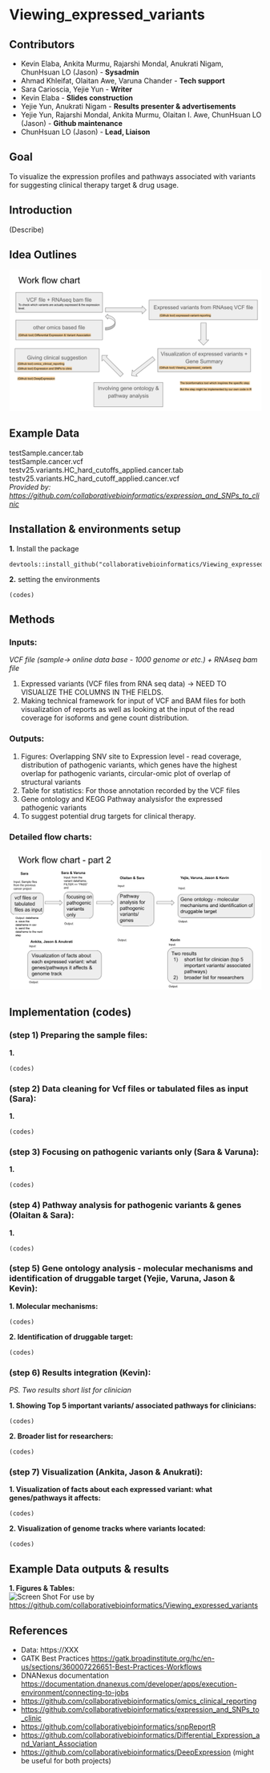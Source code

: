 # Viewing_expressed_variants


## Contributors 
-  Kevin Elaba, Ankita Murmu, Rajarshi Mondal, Anukrati Nigam, ChunHsuan LO (Jason) - **Sysadmin** 
-  Ahmad Khleifat, Olaitan Awe, Varuna Chander - **Tech support**
-  Sara Carioscia, Yejie Yun - **Writer**
-  Kevin Elaba - **Slides construction** 
-  Yejie Yun, Anukrati Nigam - **Results presenter & advertisements** 
-  Yejie Yun, Rajarshi Mondal, Ankita Murmu, Olaitan I. Awe, ChunHsuan LO (Jason) - **Github maintenance**
-  ChunHsuan LO (Jason) - **Lead, Liaison** 


## Goal 
To visualize the expression profiles and pathways associated with variants for suggesting clinical therapy target & drug usage.


## Introduction 
(Describe)


## Idea Outlines
![](pictures/idea_outlines.png)


## Example Data 
testSample.cancer.tab <br/>
testSample.cancer.vcf <br/>
testv25.variants.HC_hard_cutoffs_applied.cancer.tab <br/>
testv25.variants.HC_hard_cutoff_applied.cancer.vcf <br/>
_Provided by: https://github.com/collaborativebioinformatics/expression_and_SNPs_to_clinic_

## Installation & environments setup
**1.** Install the package
```
devtools::install_github("collaborativebioinformatics/Viewing_expressed_variants")
```
**2.** setting the environments
```
(codes)
```

## Methods

### Inputs:
_VCF file (sample-> online data base - 1000 genome or etc.) + RNAseq bam file_
1. Expressed variants (VCF files from RNA seq data) -> NEED TO VISUALIZE THE COLUMNS IN THE FIELDS.
2. Making technical framework for input of VCF and BAM files for both visualization of reports as well as looking at the input of the read coverage for isoforms and gene count distribution.

### Outputs:
1. Figures: Overlapping SNV site to Expression level - read coverage, distribution of pathogenic variants, which genes have the highest overlap for pathogenic variants, circular-omic plot of overlap of structural variants 
2. Table for statistics: For those annotation recorded by the VCF files 
3. Gene ontology and KEGG Pathway analysisfor the expressed pathogenic variants 
4. To suggest potential drug targets for clinical therapy.

### Detailed flow charts:
![](pictures/workflow_charts.png)


## Implementation (codes)

### (step 1) Preparing the sample files:<br/>
**1.**<br/>
```
(codes)
```

### (step 2) Data cleaning for Vcf files or tabulated files as input (Sara):<br/>
**1.**<br/>
```
(codes)
```

### (step 3) Focusing on pathogenic variants only (Sara & Varuna):<br/>
**1.**<br/>
```
(codes)
```

### (step 4) Pathway analysis for pathogenic variants & genes (Olaitan & Sara):<br/>
**1.**<br/>
```
(codes)
```

### (step 5) Gene ontology analysis - molecular mechanisms and identification of druggable target (Yejie, Varuna, Jason & Kevin):<br/>
**1. Molecular mechanisms:**<br/>
```
(codes)
```
**2. Identification of druggable target:**<br/>
```
(codes)
```

### (step 6) Results integration (Kevin):<br/>
_PS. Two results short list for clinician<br/>_

**1. Showing Top 5 important variants/ associated pathways for clinicians:**<br/>
```
(codes)
```
**2. Broader list for researchers:**<br/>
```
(codes)
```

### (step 7) Visualization (Ankita, Jason & Anukrati):<br/>
**1. Visualization of facts about each expressed variant: what genes/pathways it affects:**<br/>
```
(codes)
```
**2. Visualization of genome tracks where variants located:**<br/>
```
(codes)
```


## Example Data outputs & results
**1. Figures & Tables:**<br/>
<img width="323" alt="Screen Shot " src="https://XXX.png">
For use by https://github.com/collaborativebioinformatics/Viewing_expressed_variants


## References 
- Data: https://XXX
- GATK Best Practices https://gatk.broadinstitute.org/hc/en-us/sections/360007226651-Best-Practices-Workflows 
- DNANexus documentation https://documentation.dnanexus.com/developer/apps/execution-environment/connecting-to-jobs 
- https://github.com/collaborativebioinformatics/omics_clinical_reporting
- https://github.com/collaborativebioinformatics/expression_and_SNPs_to_clinic
- https://github.com/collaborativebioinformatics/snpReportR
- https://github.com/collaborativebioinformatics/Differential_Expression_and_Variant_Association
- https://github.com/collaborativebioinformatics/DeepExpression (might be useful for both projects)

